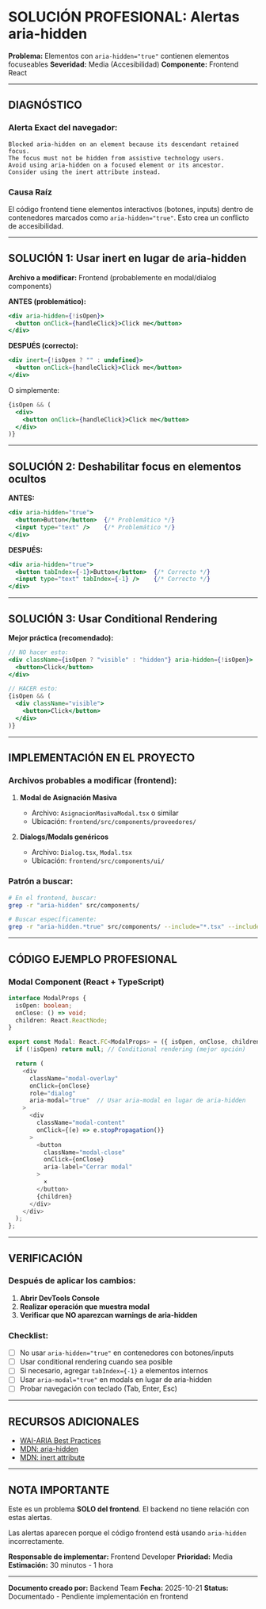 # SOLUCIÓN PROFESIONAL: Alertas aria-hidden

**Problema:** Elementos con `aria-hidden="true"` contienen elementos focuseables
**Severidad:** Media (Accesibilidad)
**Componente:** Frontend React

---

## DIAGNÓSTICO

### Alerta Exact del navegador:
```
Blocked aria-hidden on an element because its descendant retained focus.
The focus must not be hidden from assistive technology users.
Avoid using aria-hidden on a focused element or its ancestor.
Consider using the inert attribute instead.
```

### Causa Raíz
El código frontend tiene elementos interactivos (botones, inputs) dentro de contenedores marcados como `aria-hidden="true"`. Esto crea un conflicto de accesibilidad.

---

## SOLUCIÓN 1: Usar inert en lugar de aria-hidden

**Archivo a modificar:** Frontend (probablemente en modal/dialog components)

**ANTES (problemático):**
```jsx
<div aria-hidden={!isOpen}>
  <button onClick={handleClick}>Click me</button>
</div>
```

**DESPUÉS (correcto):**
```jsx
<div inert={!isOpen ? "" : undefined}>
  <button onClick={handleClick}>Click me</button>
</div>
```

O simplemente:
```jsx
{isOpen && (
  <div>
    <button onClick={handleClick}>Click me</button>
  </div>
)}
```

---

## SOLUCIÓN 2: Deshabilitar focus en elementos ocultos

**ANTES:**
```jsx
<div aria-hidden="true">
  <button>Button</button>  {/* Problemático */}
  <input type="text" />    {/* Problemático */}
</div>
```

**DESPUÉS:**
```jsx
<div aria-hidden="true">
  <button tabIndex={-1}>Button</button>  {/* Correcto */}
  <input type="text" tabIndex={-1} />    {/* Correcto */}
</div>
```

---

## SOLUCIÓN 3: Usar Conditional Rendering

**Mejor práctica (recomendado):**
```jsx
// NO hacer esto:
<div className={isOpen ? "visible" : "hidden"} aria-hidden={!isOpen}>
  <button>Click</button>
</div>

// HACER esto:
{isOpen && (
  <div className="visible">
    <button>Click</button>
  </div>
)}
```

---

## IMPLEMENTACIÓN EN EL PROYECTO

### Archivos probables a modificar (frontend):

1. **Modal de Asignación Masiva**
   - Archivo: `AsignacionMasivaModal.tsx` o similar
   - Ubicación: `frontend/src/components/proveedores/`

2. **Dialogs/Modals genéricos**
   - Archivo: `Dialog.tsx`, `Modal.tsx`
   - Ubicación: `frontend/src/components/ui/`

### Patrón a buscar:
```bash
# En el frontend, buscar:
grep -r "aria-hidden" src/components/

# Buscar específicamente:
grep -r "aria-hidden.*true" src/components/ --include="*.tsx" --include="*.jsx"
```

---

## CÓDIGO EJEMPLO PROFESIONAL

### Modal Component (React + TypeScript)

```typescript
interface ModalProps {
  isOpen: boolean;
  onClose: () => void;
  children: React.ReactNode;
}

export const Modal: React.FC<ModalProps> = ({ isOpen, onClose, children }) => {
  if (!isOpen) return null; // Conditional rendering (mejor opción)

  return (
    <div
      className="modal-overlay"
      onClick={onClose}
      role="dialog"
      aria-modal="true"  // Usar aria-modal en lugar de aria-hidden
    >
      <div
        className="modal-content"
        onClick={(e) => e.stopPropagation()}
      >
        <button
          className="modal-close"
          onClick={onClose}
          aria-label="Cerrar modal"
        >
          ×
        </button>
        {children}
      </div>
    </div>
  );
};
```

---

## VERIFICACIÓN

### Después de aplicar los cambios:

1. **Abrir DevTools Console**
2. **Realizar operación que muestra modal**
3. **Verificar que NO aparezcan warnings de aria-hidden**

### Checklist:
- [ ] No usar `aria-hidden="true"` en contenedores con botones/inputs
- [ ] Usar conditional rendering cuando sea posible
- [ ] Si necesario, agregar `tabIndex={-1}` a elementos internos
- [ ] Usar `aria-modal="true"` en modals en lugar de aria-hidden
- [ ] Probar navegación con teclado (Tab, Enter, Esc)

---

## RECURSOS ADICIONALES

- [WAI-ARIA Best Practices](https://www.w3.org/WAI/ARIA/apg/)
- [MDN: aria-hidden](https://developer.mozilla.org/en-US/docs/Web/Accessibility/ARIA/Attributes/aria-hidden)
- [MDN: inert attribute](https://developer.mozilla.org/en-US/docs/Web/HTML/Global_attributes/inert)

---

## NOTA IMPORTANTE

Este es un problema **SOLO del frontend**. El backend no tiene relación con estas alertas.

Las alertas aparecen porque el código frontend está usando `aria-hidden` incorrectamente.

**Responsable de implementar:** Frontend Developer
**Prioridad:** Media
**Estimación:** 30 minutos - 1 hora

---

**Documento creado por:** Backend Team
**Fecha:** 2025-10-21
**Status:** Documentado - Pendiente implementación en frontend
